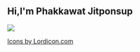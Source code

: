 ## Hi,I'm Phakkawat Jitponsup

<div>
    <img src="https://www.dmit.co.th/wp-content/uploads/2024/06/Google_Chat_1024.png">
</div>


<a href="https://lordicon.com/">Icons by Lordicon.com</a>
